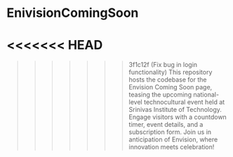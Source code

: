 # EnivisionComingSoon
<<<<<<< HEAD
=======

>>>>>>> 3f1c12f (Fix bug in login functionality)
This repository hosts the codebase for the Envision Coming Soon page, teasing the upcoming national-level technocultural event held at Srinivas Institute of Technology. Engage visitors with a countdown timer, event details, and a subscription form. Join us in anticipation of Envision, where innovation meets celebration!
